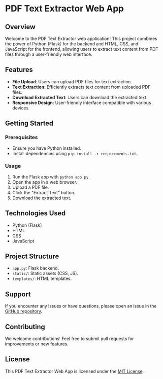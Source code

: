 # PDF Text Extractor Web App

## Overview

Welcome to the PDF Text Extractor web application! This project combines the power of Python (Flask) for the backend and HTML, CSS, and JavaScript for the frontend, allowing users to extract text content from PDF files through a user-friendly web interface.

## Features

- **File Upload**: Users can upload PDF files for text extraction.
- **Text Extraction**: Efficiently extracts text content from uploaded PDF files.
- **Download Extracted Text**: Users can download the extracted text.
- **Responsive Design**: User-friendly interface compatible with various devices.

## Getting Started

### Prerequisites

- Ensure you have Python installed.
- Install dependencies using `pip install -r requirements.txt`.

### Usage

1. Run the Flask app with `python app.py`.
2. Open the app in a web browser.
3. Upload a PDF file.
4. Click the "Extract Text" button.
5. Download the extracted text.

## Technologies Used

- Python (Flask)
- HTML
- CSS
- JavaScript

## Project Structure

- `app.py`: Flask backend.
- `static/`: Static assets (CSS, JS).
- `templates/`: HTML templates.

## Support

If you encounter any issues or have questions, please open an issue in the [GitHub repository](https://github.com/yourusername/pdf-text-extractor-web).

## Contributing

We welcome contributions! Feel free to submit pull requests for improvements or new features.

## License

This PDF Text Extractor Web App is licensed under the [MIT License](LICENSE.md).
